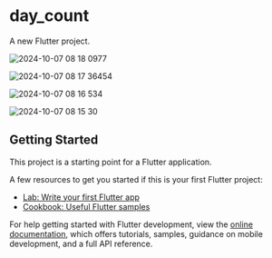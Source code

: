 # day_count

A new Flutter project.

![2024-10-07 08 18 0977](https://github.com/user-attachments/assets/1cdeff39-1977-442f-9cac-ce86dcab15a6)

![2024-10-07 08 17 36454](https://github.com/user-attachments/assets/9885b13d-a707-41a1-9d6d-8c79f633efa2)

![2024-10-07 08 16 534](https://github.com/user-attachments/assets/4aba73c2-18bf-4608-ad2f-87d893d9b9f4)

![2024-10-07 08 15 30](https://github.com/user-attachments/assets/23f77ff0-ecef-412f-805d-fc13c8e2fb99)


## Getting Started

This project is a starting point for a Flutter application.

A few resources to get you started if this is your first Flutter project:

- [Lab: Write your first Flutter app](https://docs.flutter.dev/get-started/codelab)
- [Cookbook: Useful Flutter samples](https://docs.flutter.dev/cookbook)

For help getting started with Flutter development, view the
[online documentation](https://docs.flutter.dev/), which offers tutorials,
samples, guidance on mobile development, and a full API reference.
